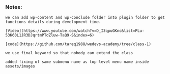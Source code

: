 ### Notes:

    we can add wp-content and wp-conclude folder into plugin folder to get functions details during development time.

    [Video](https://www.youtube.com/watch?v=D_I3qpuGKno&list=PLu-53K60L1JR3DJqrtmPTdZluw-TaQ9-S&index=6)

    [code](https://github.com/tareq1988/wedevs-academy/tree/class-1)

    we use final keyword so that nobody can extend the class

    added fixing of same submenu name as top level menu name inside assets/images
